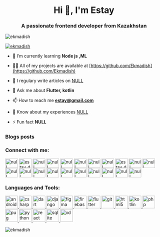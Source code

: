<h1 align="center">Hi 👋, I'm Estay</h1>
<h3 align="center">A passionate frontend developer from Kazakhstan</h3>

<p align="left"> <img src="https://komarev.com/ghpvc/?username=ekmadish&label=Profile%20views&color=0e75b6&style=flat" alt="ekmadish" /> </p>

<p align="left"> <a href="https://github.com/ryo-ma/github-profile-trophy"><img src="https://github-profile-trophy.vercel.app/?username=ekmadish" alt="ekmadish" /></a> </p>

- 🌱 I’m currently learning **Node js ,ML**

- 👨‍💻 All of my projects are available at [https://github.com/Ekmadish](https://github.com/Ekmadish)

- 📝 I regulary write articles on [NULL](NULL)

- 💬 Ask me about **Flutter, kotlin**

- 📫 How to reach me **estay@gmail.com**

- 📄 Know about my experiences [NULL](NULL)

- ⚡ Fun fact **NULL**

### Blogs posts
<!-- BLOG-POST-LIST:START -->
<!-- BLOG-POST-LIST:END -->

<h3 align="left">Connect with me:</h3>
<p align="left">
<a href="https://codepen.io/null" target="blank"><img align="center" src="https://cdn.jsdelivr.net/npm/simple-icons@3.0.1/icons/codepen.svg" alt="null" height="30" width="40" /></a>
<a href="https://dev.to/estay_dev" target="blank"><img align="center" src="https://cdn.jsdelivr.net/npm/simple-icons@3.0.1/icons/dev-dot-to.svg" alt="estay_dev" height="30" width="40" /></a>
<a href="https://twitter.com/null" target="blank"><img align="center" src="https://cdn.jsdelivr.net/npm/simple-icons@3.0.1/icons/twitter.svg" alt="null" height="30" width="40" /></a>
<a href="https://linkedin.com/in/null" target="blank"><img align="center" src="https://cdn.jsdelivr.net/npm/simple-icons@3.0.1/icons/linkedin.svg" alt="null" height="30" width="40" /></a>
<a href="https://stackoverflow.com/users/null" target="blank"><img align="center" src="https://cdn.jsdelivr.net/npm/simple-icons@3.0.1/icons/stackoverflow.svg" alt="null" height="30" width="40" /></a>
<a href="https://codesandbox.com/null" target="blank"><img align="center" src="https://cdn.jsdelivr.net/npm/simple-icons@3.0.1/icons/codesandbox.svg" alt="null" height="30" width="40" /></a>
<a href="https://kaggle.com/null" target="blank"><img align="center" src="https://cdn.jsdelivr.net/npm/simple-icons@3.0.1/icons/kaggle.svg" alt="null" height="30" width="40" /></a>
<a href="https://fb.com/null" target="blank"><img align="center" src="https://cdn.jsdelivr.net/npm/simple-icons@3.0.1/icons/facebook.svg" alt="null" height="30" width="40" /></a>
<a href="https://instagram.com/estay_dev" target="blank"><img align="center" src="https://cdn.jsdelivr.net/npm/simple-icons@3.0.1/icons/instagram.svg" alt="estay_dev" height="30" width="40" /></a>
<a href="https://dribbble.com/null" target="blank"><img align="center" src="https://cdn.jsdelivr.net/npm/simple-icons@3.0.1/icons/dribbble.svg" alt="null" height="30" width="40" /></a>
<a href="https://www.behance.net/null" target="blank"><img align="center" src="https://cdn.jsdelivr.net/npm/simple-icons@3.0.1/icons/behance.svg" alt="null" height="30" width="40" /></a>
<a href="https://medium.com/null" target="blank"><img align="center" src="https://cdn.jsdelivr.net/npm/simple-icons@3.0.1/icons/medium.svg" alt="null" height="30" width="40" /></a>
<a href="https://www.youtube.com/c/null" target="blank"><img align="center" src="https://cdn.jsdelivr.net/npm/simple-icons@3.0.1/icons/youtube.svg" alt="null" height="30" width="40" /></a>
<a href="https://www.codechef.com/users/null" target="blank"><img align="center" src="https://cdn.jsdelivr.net/npm/simple-icons@3.1.0/icons/codechef.svg" alt="null" height="30" width="40" /></a>
<a href="https://www.hackerrank.com/null" target="blank"><img align="center" src="https://cdn.jsdelivr.net/npm/simple-icons@3.0.1/icons/hackerrank.svg" alt="null" height="30" width="40" /></a>
<a href="https://codeforces.com/profile/null" target="blank"><img align="center" src="https://cdn.jsdelivr.net/npm/simple-icons@3.0.1/icons/codeforces.svg" alt="null" height="30" width="40" /></a>
<a href="https://www.leetcode.com/null" target="blank"><img align="center" src="https://cdn.jsdelivr.net/npm/simple-icons@3.0.1/icons/leetcode.svg" alt="null" height="30" width="40" /></a>
<a href="https://www.hackerearth.com/null" target="blank"><img align="center" src="https://cdn.jsdelivr.net/npm/simple-icons@3.0.1/icons/hackerearth.svg" alt="null" height="30" width="40" /></a>
<a href="https://auth.geeksforgeeks.org/user/null" target="blank"><img align="center" src="https://cdn.jsdelivr.net/npm/simple-icons@3.0.1/icons/geeksforgeeks.svg" alt="null" height="30" width="40" /></a>
<a href="https://www.topcoder.com/members/null" target="blank"><img align="center" src="https://cdn.jsdelivr.net/npm/simple-icons@3.0.1/icons/topcoder.svg" alt="null" height="30" width="40" /></a>
<a href="/null" target="blank"><img align="center" src="https://cdn.jsdelivr.net/npm/simple-icons@3.0.1/icons/rss.svg" alt="null" height="30" width="40" /></a>
</p>

<h3 align="left">Languages and Tools:</h3>
<p align="left"> <a href="https://developer.android.com" target="_blank"> <img src="https://devicons.github.io/devicon/devicon.git/icons/android/android-original-wordmark.svg" alt="android" width="40" height="40"/> </a> <a href="https://www.w3schools.com/cs/" target="_blank"> <img src="https://devicons.github.io/devicon/devicon.git/icons/csharp/csharp-original.svg" alt="csharp" width="40" height="40"/> </a> <a href="https://dart.dev" target="_blank"> <img src="https://www.vectorlogo.zone/logos/dartlang/dartlang-icon.svg" alt="dart" width="40" height="40"/> </a> <a href="https://www.djangoproject.com/" target="_blank"> <img src="https://devicons.github.io/devicon/devicon.git/icons/django/django-original.svg" alt="django" width="40" height="40"/> </a> <a href="https://www.figma.com/" target="_blank"> <img src="https://www.vectorlogo.zone/logos/figma/figma-icon.svg" alt="figma" width="40" height="40"/> </a> <a href="https://firebase.google.com/" target="_blank"> <img src="https://www.vectorlogo.zone/logos/firebase/firebase-icon.svg" alt="firebase" width="40" height="40"/> </a> <a href="https://flutter.dev" target="_blank"> <img src="https://www.vectorlogo.zone/logos/flutterio/flutterio-icon.svg" alt="flutter" width="40" height="40"/> </a> <a href="https://git-scm.com/" target="_blank"> <img src="https://www.vectorlogo.zone/logos/git-scm/git-scm-icon.svg" alt="git" width="40" height="40"/> </a> <a href="https://www.w3.org/html/" target="_blank"> <img src="https://devicons.github.io/devicon/devicon.git/icons/html5/html5-original-wordmark.svg" alt="html5" width="40" height="40"/> </a> <a href="https://kotlinlang.org" target="_blank"> <img src="https://www.vectorlogo.zone/logos/kotlinlang/kotlinlang-icon.svg" alt="kotlin" width="40" height="40"/> </a> <a href="https://www.php.net" target="_blank"> <img src="https://devicons.github.io/devicon/devicon.git/icons/php/php-original.svg" alt="php" width="40" height="40"/> </a> <a href="https://pugjs.org" target="_blank"> <img src="https://cdn.worldvectorlogo.com/logos/pug.svg" alt="pug" width="40" height="40"/> </a> <a href="https://www.python.org" target="_blank"> <img src="https://devicons.github.io/devicon/devicon.git/icons/python/python-original.svg" alt="python" width="40" height="40"/> </a> <a href="https://reactjs.org/" target="_blank"> <img src="https://devicons.github.io/devicon/devicon.git/icons/react/react-original-wordmark.svg" alt="react" width="40" height="40"/> </a> <a href="https://www.sqlite.org/" target="_blank"> <img src="https://www.vectorlogo.zone/logos/sqlite/sqlite-icon.svg" alt="sqlite" width="40" height="40"/> </a> <a href="https://www.adobe.com/products/xd.html" target="_blank"> <img src="https://cdn.worldvectorlogo.com/logos/adobe-xd.svg" alt="xd" width="40" height="40"/> </a> </p>

<p><img align="center" src="https://github-readme-stats.vercel.app/api/top-langs?username=ekmadish&show_icons=true&locale=en&layout=compact" alt="ekmadish" /></p>
